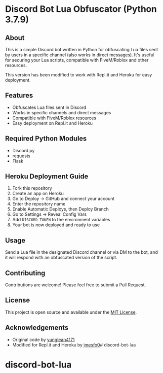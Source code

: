 # Discord Bot Lua Obfuscator (Python 3.7.9)

## About
This is a simple Discord bot written in Python for obfuscating Lua files sent by users in a specific channel (also works in direct messages). It's useful for securing your Lua scripts, compatible with FiveM/Roblox and other resources.

This version has been modified to work with Repl.it and Heroku for easy deployment.

## Features
- Obfuscates Lua files sent in Discord
- Works in specific channels and direct messages
- Compatible with FiveM/Roblox resources
- Easy deployment on Repl.it and Heroku

## Required Python Modules
- Discord.py
- requests
- Flask

## Heroku Deployment Guide
1. Fork this repository
2. Create an app on Heroku
3. Go to Deploy -> GitHub and connect your account
4. Enter the repository name
5. Enable Automatic Deploys, then Deploy Branch
6. Go to Settings -> Reveal Config Vars
7. Add `DISCORD_TOKEN` to the environment variables
8. Your bot is now deployed and ready to use

## Usage
Send a Lua file in the designated Discord channel or via DM to the bot, and it will respond with an obfuscated version of the script.

## Contributing
Contributions are welcome! Please feel free to submit a Pull Request.

## License
This project is open source and available under the [MIT License](LICENSE).

## Acknowledgements
- Original code by [yunglean4171](https://github.com/yunglean4171)
- Modified for Repl.it and Heroku by [jmesfo0](https://github.com/jmesfo0)# discord-bot-lua
# discord-bot-lua
